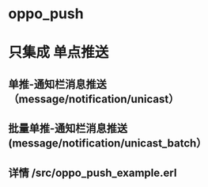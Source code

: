 # oppo_push
# 只集成 单点推送 
## 单推-通知栏消息推送（message/notification/unicast）
## 批量单推-通知栏消息推送(message/notification/unicast_batch）
## 详情 /src/oppo_push_example.erl